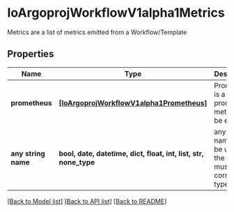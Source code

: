 # IoArgoprojWorkflowV1alpha1Metrics

Metrics are a list of metrics emitted from a Workflow/Template

## Properties
Name | Type | Description | Notes
------------ | ------------- | ------------- | -------------
**prometheus** | [**[IoArgoprojWorkflowV1alpha1Prometheus]**](IoArgoprojWorkflowV1alpha1Prometheus.md) | Prometheus is a list of prometheus metrics to be emitted | 
**any string name** | **bool, date, datetime, dict, float, int, list, str, none_type** | any string name can be used but the value must be the correct type | [optional]

[[Back to Model list]](../README.md#documentation-for-models) [[Back to API list]](../README.md#documentation-for-api-endpoints) [[Back to README]](../README.md)


